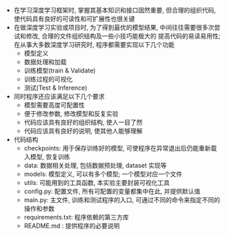 * 在学习深度学习框架时, 掌握其基本知识和接口固然重要, 但合理的组织代码,使代码具有良好的可读性和可扩展性也很关键
* 在做深度学习实验或项目时, 为了得到最优的模型结果, 中间往往需要很多次尝试和修改, 合理的文件组织结构及一些小技巧能极大的
提高代码的易读易用性; 在从事大多数深度学习研究时, 程序都需要实现以下几个功能
    - 模型定义
    - 数据处理和加载
    - 训练模型(train & Validate)
    - 训练过程的可视化
    - 测试(Test & Inference)
* 同时程序还应该满足以下几个要求
   - 模型需要高度可配置性
   - 便于修改参数, 修改模型和反复实验
   - 代码应该具有良好的组织结构, 使人一目了然
   - 代码应该具有良好的说明, 使其他人能够理解
* 代码结构
   - checkpoints: 用于保存训练好的模型, 可使程序在异常退出后仍能重新载入模型, 恢复训练
   - data: 数据相关处理, 包括数据预处理, dataset 实现等
   - models: 模型定义, 可以有多个模型; 一个模型对应一个文件
   - utils: 可能用到的工具函数, 本实验主要封装可视化工具
   - config.py: 配置文件, 所有可配置的变量都集中在此, 并提供默认值
   - main.py: 主文件, 训练和测试程序的入口, 可通过不同的命令来指定不同的操作和参数
   - requirements.txt: 程序依赖的第三方库
   - README.md : 提供程序的必要说明

